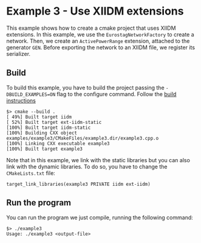 # Example 3 - Use XIIDM extensions

This example shows how to create a cmake project that uses XIIDM extensions. In this example, we use the `EurostagNetworkFactory` to create a network. Then, we create an `ActivePowerRange` extension, attached to the generator `GEN`. Before exporting the network to an XIIDM file, we register its serializer.

## Build
To build this example, you have to build the project passing the `-DBUILD_EXAMPLES=ON` flag to the configure command. Follow the [build instructions](../../README.md#build-from-sources)

```
$> cmake --build .
[ 49%] Built target iidm
[ 52%] Built target ext-iidm-static
[100%] Built target iidm-static
[100%] Building CXX object examples/example3/CMakeFiles/example3.dir/example3.cpp.o
[100%] Linking CXX executable example3
[100%] Built target example3
```

Note that in this example, we link with the static libraries but you can also link with the dynamic libraries. To do so, you have to change the `CMakeLists.txt` file:
```
target_link_libraries(example3 PRIVATE iidm ext-iidm)
```

## Run the program
You can run the program we just compile, running the following command:
```
$> ./example3
Usage: ./example3 <output-file>
```
